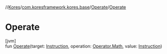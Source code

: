 //[Kores](../../../index.md)/[com.koresframework.kores.base](../index.md)/[Operate](index.md)/[Operate](-operate.md)

# Operate

[jvm]\
fun [Operate](-operate.md)(target: [Instruction](../../com.koresframework.kores/-instruction/index.md), operation: [Operator.Math](../../com.koresframework.kores.operator/-operator/-math/index.md), value: [Instruction](../../com.koresframework.kores/-instruction/index.md))
